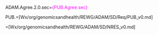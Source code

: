 ADAM.Agree.2.0.sec=<font color=magenta>{PUB.Agree.sec}</font>

PUB.=[Wx/org/genomicsandhealth/REWG/ADAM/SD/Req/PUB_v0.md]

=[Wx/org/genomicsandhealth/REWG/ADAM/SD/NRES_v0.md]